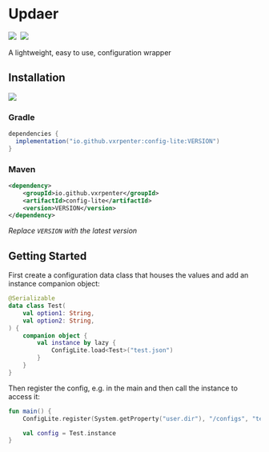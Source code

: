 # Updaer

<a href="https://github.com/Vxrpenter/Updater/blob/master/LICENSE"><img src="https://img.shields.io/github/license/Vxrpenter/Updater?style=flat-square&logo=amazoniam&logoSize=amg&logoColor=forestgreen&label=Licenced%20Under&color=077533"/></a>&nbsp;
<a href="https://vxrpenter.github.io/ConfigLite/"><img src="https://img.shields.io/badge/KDoc-Online-forestgreen?style=flat-square&logo=kotlin&logoSize=amg"/></a>&nbsp;

A lightweight, easy to use, configuration wrapper

## Installation

<a href="https://central.sonatype.com/artifact/io.github.vxrpenter/config-lite"><img src="https://img.shields.io/maven-central/v/io.github.vxrpenter/config-lite?style=flat-square&logo=apachemaven&logoColor=f18800&color=f18800"></a>

### Gradle
```gradle
dependencies {
  implementation("io.github.vxrpenter:config-lite:VERSION")
}
```

### Maven
```xml
<dependency>
    <groupId>io.github.vxrpenter</groupId>
    <artifactId>config-lite</artifactId>
    <version>VERSION</version>
</dependency>
```
*Replace `VERSION` with the latest version*

## Getting Started
First create a configuration data class that houses the values and add an instance companion object:

```kotlin
@Serializable
data class Test(
    val option1: String,
    val option2: String,
) {
    companion object {
        val instance by lazy {
            ConfigLite.load<Test>("test.json")
        }
    }
}
```

Then register the config, e.g. in the main and then call the instance to access it:

```kotlin
fun main() {
    ConfigLite.register(System.getProperty("user.dir"), "/configs", "test.json")

    val config = Test.instance
}
```
